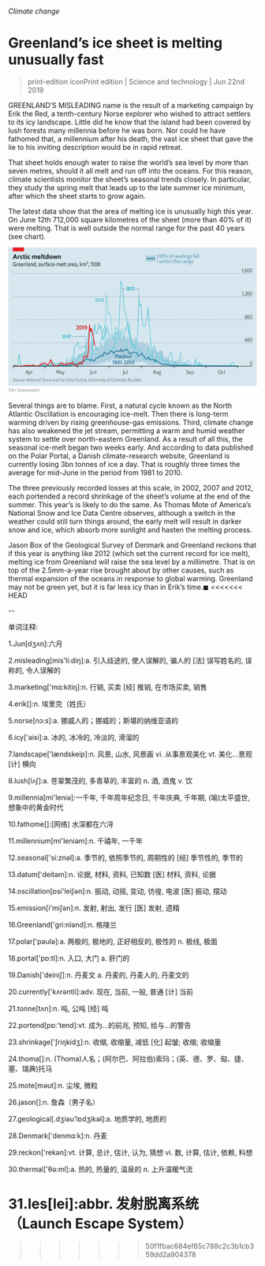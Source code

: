 ###### Climate change

# Greenland’s ice sheet is melting unusually fast 

> print-edition iconPrint edition | Science and technology | Jun 22nd 2019 

GREENLAND’S MISLEADING name is the result of a marketing campaign by Erik the Red, a tenth-century Norse explorer who wished to attract settlers to its icy landscape. Little did he know that the island had been covered by lush forests many millennia before he was born. Nor could he have fathomed that, a millennium after his death, the vast ice sheet that gave the lie to his inviting description would be in rapid retreat. 

That sheet holds enough water to raise the world’s sea level by more than seven metres, should it all melt and run off into the oceans. For this reason, climate scientists monitor the sheet’s seasonal trends closely. In particular, they study the spring melt that leads up to the late summer ice minimum, after which the sheet starts to grow again. 

The latest data show that the area of melting ice is unusually high this year. On June 12th 712,000 square kilometres of the sheet (more than 40% of it) were melting. That is well outside the normal range for the past 40 years (see chart). 

![image](images/20190622_STC543.png) 

Several things are to blame. First, a natural cycle known as the North Atlantic Oscillation is encouraging ice-melt. Then there is long-term warming driven by rising greenhouse-gas emissions. Third, climate change has also weakened the jet stream, permitting a warm and humid weather system to settle over north-eastern Greenland. As a result of all this, the seasonal ice-melt began two weeks early. And according to data published on the Polar Portal, a Danish climate-research website, Greenland is currently losing 3bn tonnes of ice a day. That is roughly three times the average for mid-June in the period from 1981 to 2010. 

The three previously recorded losses at this scale, in 2002, 2007 and 2012, each portended a record shrinkage of the sheet’s volume at the end of the summer. This year’s is likely to do the same. As Thomas Mote of America’s National Snow and Ice Data Centre observes, although a switch in the weather could still turn things around, the early melt will result in darker snow and ice, which absorb more sunlight and hasten the melting process. 

Jason Box of the Geological Survey of Denmark and Greenland reckons that if this year is anything like 2012 (which set the current record for ice melt), melting ice from Greenland will raise the sea level by a millimetre. That is on top of the 2.5mm-a-year rise brought about by other causes, such as thermal expansion of the oceans in response to global warming. Greenland may not be green yet, but it is far less icy than in Erik’s time.◼ 
<<<<<<< HEAD

-- 

 单词注释:

1.Jun[dʒʌn]:六月 

2.misleading[mis'li:diŋ]:a. 引入歧途的, 使人误解的, 骗人的 [法] 误写姓名的, 误称的, 令人误解的 

3.marketing['mɑ:kitiŋ]:n. 行销, 买卖 [经] 推销, 在市场买卖, 销售 

4.erik[]:n. 埃里克（姓氏） 

5.norse[nɔ:s]:a. 挪威人的；挪威的；斯堪的纳维亚语的 

6.icy['aisi]:a. 冰的, 冰冷的, 冷淡的, 滑溜的 

7.landscape['lændskeip]:n. 风景, 山水, 风景画 vi. 从事景观美化 vt. 美化...景观 [计] 横向 

8.lush[lʌʃ]:a. 苍翠繁茂的, 多青草的, 丰富的 n. 酒, 酒鬼 v. 饮 

9.millennia[mi'leniә]:一千年, 千年周年纪念日, 千年庆典, 千年期, (喻)太平盛世, 想象中的黄金时代 

10.fathome[]:[网络] 水深都在六浔 

11.millennium[mi'leniәm]:n. 千禧年, 一千年 

12.seasonal['si:znәl]:a. 季节的, 依照季节的, 周期性的 [经] 季节性的, 季节的 

13.datum['deitәm]:n. 论据, 材料, 资料, 已知数 [医] 材料, 资料, 论据 

14.oscillation[ɒsi'leiʃәn]:n. 振动, 动摇, 变动, 彷徨, 电波 [医] 振动, 摆动 

15.emission[i'miʃәn]:n. 发射, 射出, 发行 [医] 发射, 遗精 

16.Greenland['gri:nlәnd]:n. 格陵兰 

17.polar['pәulә]:a. 两极的, 极地的, 正好相反的, 极性的 n. 极线, 极面 

18.portal['pɒ:tl]:n. 入口, 大门 a. 肝门的 

19.Danish['deiniʃ]:n. 丹麦文 a. 丹麦的, 丹麦人的, 丹麦文的 

20.currently['kʌrәntli]:adv. 现在, 当前, 一般, 普通 [计] 当前 

21.tonne[tʌn]:n. 吨, 公吨 [经] 吨 

22.portend[pɒ:'tend]:vt. 成为...的前兆, 预知, 给与...的警告 

23.shrinkage['ʃriŋkidʒ]:n. 收缩, 收缩量, 减低 [化] 起皱; 收缩; 收缩量 

24.thoma[]:n. (Thoma)人名；(阿尔巴、阿拉伯)索玛；(英、德、罗、匈、捷、塞、瑞典)托马 

25.mote[mәut]:n. 尘埃, 微粒 

26.jason[]:n. 詹森（男子名） 

27.geological[.dʒiәu'lɒdʒikәl]:a. 地质学的, 地质的 

28.Denmark['denmɑ:k]:n. 丹麦 

29.reckon['rekәn]:vt. 计算, 总计, 估计, 认为, 猜想 vi. 数, 计算, 估计, 依赖, 料想 

30.thermal['θә:ml]:a. 热的, 热量的, 温泉的 n. 上升温暖气流 

31.les[lei]:abbr. 发射脱离系统（Launch Escape System） 
=======
>>>>>>> 50f1fbac684ef65c788c2c3b1cb359dd2a904378

